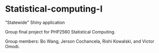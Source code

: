 # Statistical-computing-I
"Statewide" Shiny application

Group final project for PHP2560 Statistical Computing.

Group members: Bo Wang, Jerson Cochancela, Rishi Kowalski, and Victor Omodi.
